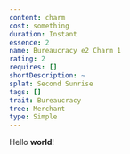 ```yaml
---
content: charm
cost: something
duration: Instant
essence: 2
name: Bureaucracy e2 Charm 1
rating: 2
requires: []
shortDescription: ~
splat: Second Sunrise
tags: []
trait: Bureaucracy
tree: Merchant
type: Simple
---
```


Hello **world**!
